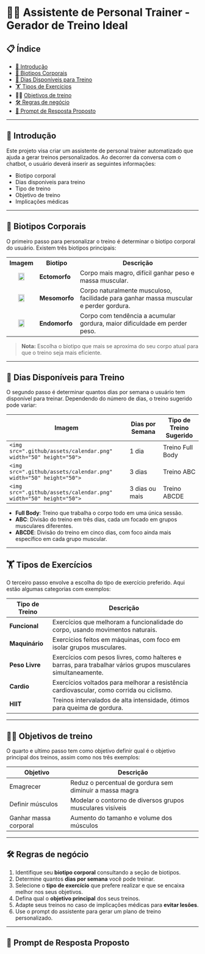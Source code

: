 # 🏋️‍♂️ Assistente de Personal Trainer - Gerador de Treino Ideal


## 📋 Índice

* [📝 Introdução](#-introdução)
* [💪 Biotipos Corporais](#-biotipos-corporais)
* [📅 Dias Disponíveis para Treino](#-dias-disponíveis-para-treino)
* [🏋️ Tipos de Exercícios](#️-tipos-de-exercícios)
* 🏊‍♂️ [Objetivos de treino](#-Objetivos-de-treino)
* [🛠️ Regras de negócio](#️-regras-de-negócio)
* [🎯 Prompt de Resposta Proposto](#-prompt-de-resposta-proposto)

---

## 📝 Introdução

Este projeto visa criar um assistente de personal trainer automatizado que ajuda a gerar treinos personalizados. Ao decorrer da conversa com o chatbot, o usuário deverá inserir as seguintes informações:

* Biotipo corporal
* Dias disponiveis para treino
* Tipo de treino
* Objetivo de treino
* Implicações médicas

---

## 💪 Biotipos Corporais

O primeiro passo para personalizar o treino é determinar o biotipo corporal do usuário. Existem três biotipos principais:

<table>
  <tr>
    <th>Imagem</th>
    <th>Biotipo</th>
    <th>Descrição</th>
  </tr>
  <tr>
    <td style="text-align: center;">
      <img src=".github/assets/ectomorph.jpg" width="50%" height="50%">
    </td>
    <td><strong>Ectomorfo</strong></td>
    <td>Corpo mais magro, difícil ganhar peso e massa muscular.</td>
  </tr>
  <tr>
    <td style="text-align: center;">
      <img src=".github/assets/mesomorph.jpg" width="50%" height="50%">
    </td>
    <td><strong>Mesomorfo</strong></td>
    <td>Corpo naturalmente musculoso, facilidade para ganhar massa muscular e perder gordura.</td>
  </tr>
  <tr>
    <td style="text-align: center;">
      <img src=".github/assets/endmorph.jpg" width="50%" height="50%">
    </td>
    <td><strong>Endomorfo</strong></td>
    <td>Corpo com tendência a acumular gordura, maior dificuldade em perder peso.</td>
  </tr>
</table>

> **Nota:** Escolha o biotipo que mais se aproxima do seu corpo atual para que o treino seja mais eficiente.

---

## 📅 Dias Disponíveis para Treino

O segundo passo é determinar quantos dias por semana o usuário tem disponível para treinar. Dependendo do número de dias, o treino sugerido pode variar:

| **Imagem**                                                   | **Dias por Semana** | **Tipo de Treino Sugerido** |
| ------------------------------------------------------------------ | ------------------------- | --------------------------------- |
| `<img src=".github/assets/calendar.png" width="50" height="50">` | 1 dia                     | Treino Full Body                  |
| `<img src=".github/assets/calendar.png" width="50" height="50">` | 3 dias                    | Treino ABC                        |
| `<img src=".github/assets/calendar.png" width="50" height="50">` | 3 dias ou mais           | Treino ABCDE                      |

- **Full Body**: Treino que trabalha o corpo todo em uma única sessão.
- **ABC**: Divisão do treino em três dias, cada um focado em grupos musculares diferentes.
- **ABCDE**: Divisão do treino em cinco dias, com foco ainda mais específico em cada grupo muscular.

---

## 🏋️ Tipos de Exercícios

O terceiro passo envolve a escolha do tipo de exercício preferido. Aqui estão algumas categorias com exemplos:

| **Tipo de Treino** | **Descrição**                                                                                           |
| ------------------------ | --------------------------------------------------------------------------------------------------------------- |
| **Funcional**      | Exercícios que melhoram a funcionalidade do corpo, usando movimentos naturais.                                 |
| **Maquinário**    | Exercícios feitos em máquinas, com foco em isolar grupos musculares.                                          |
| **Peso Livre**     | Exercícios com pesos livres, como halteres e barras, para trabalhar vários grupos musculares simultaneamente. |
| **Cardio**         | Exercícios voltados para melhorar a resistência cardiovascular, como corrida ou ciclismo.                     |
| **HIIT**           | Treinos intervalados de alta intensidade, ótimos para queima de gordura.                                       |

---

## 🏊‍♂️ Objetivos de treino

O quarto e ultimo passo tem como objetivo definir qual é o objetivo principal dos treinos, assim como nos três exemplos:

| Objetivo              | Descrição                                                |
| --------------------- | ---------------------------------------------------------- |
| Emagrecer             | Reduz o percentual de gordura sem diminuir a massa magra   |
| Definir músculos     | Modelar o contorno de diversos grupos musculares visíveis |
| Ganhar massa corporal | Aumento do tamanho e volume dos músculos                  |

---



## 🛠️ Regras de negócio

1. Identifique seu **biotipo corporal** consultando a seção de biotipos.
2. Determine quantos **dias por semana** você pode treinar.
3. Selecione o **tipo de exercício** que prefere realizar e que se encaixa melhor nos seus objetivos.
4. Defina qual o **objetivo principal** dos seus treinos.
5. Adapte seus treinos no caso de implicações médicas para **evitar lesões**.
6. Use o prompt do assistente para gerar um plano de treino personalizado.

---

## 🎯 Prompt de Resposta Proposto
